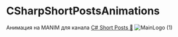 # CSharpShortPostsAnimations
Анимация на MANIM для канала [C# Short Posts 🔞](https://t.me/dimasshortposts)
![MainLogo (1)](https://user-images.githubusercontent.com/7620987/191366194-1b2e61de-3315-4d27-baa9-6f32ee52a3e8.gif)
